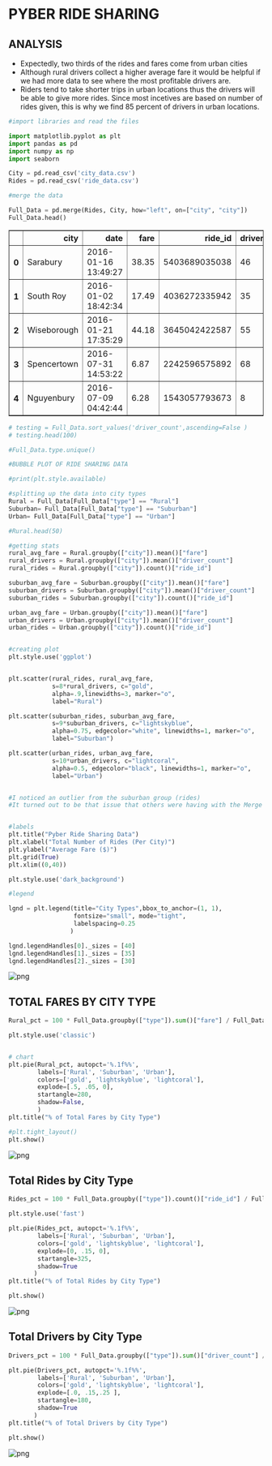 
# PYBER RIDE SHARING


## ANALYSIS

* Expectedly, two thirds of the rides and fares come from urban cities
* Although rural drivers collect a higher average fare it would be helpful   if we had more data to see where the most profitable drivers are.
* Riders tend to take shorter trips in urban locations thus the drivers     will be able to give more rides. Since most incetives are based on number of rides given, this is why we find 85 percent of drivers in urban locations. 


```python
#import libraries and read the files

import matplotlib.pyplot as plt
import pandas as pd
import numpy as np
import seaborn 

City = pd.read_csv('city_data.csv')
Rides = pd.read_csv('ride_data.csv')

#merge the data

Full_Data = pd.merge(Rides, City, how="left", on=["city", "city"])
Full_Data.head()
```




<div>
<style scoped>
    .dataframe tbody tr th:only-of-type {
        vertical-align: middle;
    }

    .dataframe tbody tr th {
        vertical-align: top;
    }

    .dataframe thead th {
        text-align: right;
    }
</style>
<table border="1" class="dataframe">
  <thead>
    <tr style="text-align: right;">
      <th></th>
      <th>city</th>
      <th>date</th>
      <th>fare</th>
      <th>ride_id</th>
      <th>driver_count</th>
      <th>type</th>
    </tr>
  </thead>
  <tbody>
    <tr>
      <th>0</th>
      <td>Sarabury</td>
      <td>2016-01-16 13:49:27</td>
      <td>38.35</td>
      <td>5403689035038</td>
      <td>46</td>
      <td>Urban</td>
    </tr>
    <tr>
      <th>1</th>
      <td>South Roy</td>
      <td>2016-01-02 18:42:34</td>
      <td>17.49</td>
      <td>4036272335942</td>
      <td>35</td>
      <td>Urban</td>
    </tr>
    <tr>
      <th>2</th>
      <td>Wiseborough</td>
      <td>2016-01-21 17:35:29</td>
      <td>44.18</td>
      <td>3645042422587</td>
      <td>55</td>
      <td>Urban</td>
    </tr>
    <tr>
      <th>3</th>
      <td>Spencertown</td>
      <td>2016-07-31 14:53:22</td>
      <td>6.87</td>
      <td>2242596575892</td>
      <td>68</td>
      <td>Urban</td>
    </tr>
    <tr>
      <th>4</th>
      <td>Nguyenbury</td>
      <td>2016-07-09 04:42:44</td>
      <td>6.28</td>
      <td>1543057793673</td>
      <td>8</td>
      <td>Urban</td>
    </tr>
  </tbody>
</table>
</div>




```python
# testing = Full_Data.sort_values('driver_count',ascending=False )
# testing.head(100)

#Full_Data.type.unique()
```


```python
#BUBBLE PLOT OF RIDE SHARING DATA

#print(plt.style.available)
```


```python
#splitting up the data into city types
Rural = Full_Data[Full_Data["type"] == "Rural"]
Suburban= Full_Data[Full_Data["type"] == "Suburban"]
Urban= Full_Data[Full_Data["type"] == "Urban"]

#Rural.head(50)
```


```python
#getting stats 
rural_avg_fare = Rural.groupby(["city"]).mean()["fare"]
rural_drivers = Rural.groupby(["city"]).mean()["driver_count"]
rural_rides = Rural.groupby(["city"]).count()["ride_id"]

suburban_avg_fare = Suburban.groupby(["city"]).mean()["fare"]
suburban_drivers = Suburban.groupby(["city"]).mean()["driver_count"]
suburban_rides = Suburban.groupby(["city"]).count()["ride_id"]

urban_avg_fare = Urban.groupby(["city"]).mean()["fare"]
urban_drivers = Urban.groupby(["city"]).mean()["driver_count"]
urban_rides = Urban.groupby(["city"]).count()["ride_id"]


#creating plot
plt.style.use('ggplot')


plt.scatter(rural_rides, rural_avg_fare, 
            s=8*rural_drivers, c="gold", 
            alpha=.9,linewidths=3, marker="o", 
            label="Rural")

plt.scatter(suburban_rides, suburban_avg_fare, 
            s=9*suburban_drivers, c="lightskyblue", 
            alpha=0.75, edgecolor="white", linewidths=1, marker="o", 
            label="Suburban")

plt.scatter(urban_rides, urban_avg_fare, 
            s=10*urban_drivers, c="lightcoral", 
            alpha=0.5, edgecolor="black", linewidths=1, marker="o", 
            label="Urban")


#I noticed an outlier from the suburban group (rides) 
#It turned out to be that issue that others were having with the Merge function. 


#labels
plt.title("Pyber Ride Sharing Data")
plt.xlabel("Total Number of Rides (Per City)")
plt.ylabel("Average Fare ($)")
plt.grid(True)
plt.xlim((0,40))

plt.style.use('dark_background')

#legend

lgnd = plt.legend(title="City Types",bbox_to_anchor=(1, 1),
                  fontsize="small", mode="tight", 
                  labelspacing=0.25
                 )

lgnd.legendHandles[0]._sizes = [40]
lgnd.legendHandles[1]._sizes = [35]
lgnd.legendHandles[2]._sizes = [30]
```


![png](output_6_0.png)


## TOTAL FARES BY CITY TYPE


```python
Rural_pct = 100 * Full_Data.groupby(["type"]).sum()["fare"] / Full_Data["fare"].sum()

plt.style.use('classic')


# chart
plt.pie(Rural_pct, autopct='%.1f%%',
        labels=['Rural', 'Suburban', 'Urban'], 
        colors=['gold', 'lightskyblue', 'lightcoral'], 
        explode=[.5, .05, 0], 
        startangle=280,
        shadow=False, 
        )
plt.title("% of Total Fares by City Type")

#plt.tight_layout()
plt.show()
```


![png](output_8_0.png)


## Total Rides by City Type


```python
Rides_pct = 100 * Full_Data.groupby(["type"]).count()["ride_id"] / Full_Data["ride_id"].count()

plt.style.use('fast')

plt.pie(Rides_pct, autopct='%.1f%%',
        labels=['Rural', 'Suburban', 'Urban'], 
        colors=['gold', 'lightskyblue', 'lightcoral'], 
        explode=[0, .15, 0], 
        startangle=325,
        shadow=True
       )
plt.title("% of Total Rides by City Type")

plt.show()
```


![png](output_10_0.png)


## Total Drivers by City Type


```python
Drivers_pct = 100 * Full_Data.groupby(["type"]).sum()["driver_count"] / Full_Data["driver_count"].sum()

plt.pie(Drivers_pct, autopct='%.1f%%',
        labels=['Rural', 'Suburban', 'Urban'], 
        colors=['gold', 'lightskyblue', 'lightcoral'], 
        explode=[.0, .15,.25 ], 
        startangle=180,
        shadow=True
       )
plt.title("% of Total Drivers by City Type")

plt.show()
```


![png](output_12_0.png)


